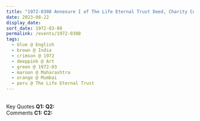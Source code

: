 ```yaml
---
title: "1972-0308 Annexure I of The Life Eternal Trust Deed, Charity Commissioner, Mumbai, Maharashtra, India"
date: 2023-08-22
display_date: 
sort_date: 1972-03-08
permalink: /events/1972-0308
tags:
  - blue @ English
  - brown @ India
  - crimson @ 1972
  - deeppink @ Art
  - green @ 1972-03
  - maroon @ Maharashtra
  - orange @ Mumbai
  - peru @ The Life Eternal Trust
---
```


<br>

<wave-list>
  <list-title color="DarkSeaGreen" width="55">Key Quotes</list-title>
  <list-item color="BlanchedAlmond" width="280"><b>Q1:</b> <i></i></list-item>
  <list-item color="Lavender" width="280"><b>Q2:</b> <i></i></list-item>
</wave-list>

<br>

<wave-list>
  <list-title color="DarkSeaGreen" width="55">Comments</list-title>
  <list-item color="BlanchedAlmond" width="280"><b>C1:</b> <i></i></list-item>
  <list-item color="Lavender" width="280"><b>C2:</b> <i></i></list-item>
</wave-list>